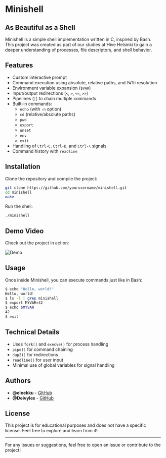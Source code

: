 # Minishell

## As Beautiful as a Shell

Minishell is a simple shell implementation written in C, inspired by Bash. This project was created as part of our studies at Hive Helsinki to gain a deeper understanding of processes, file descriptors, and shell behavior.

## Features

- Custom interactive prompt
- Command execution using absolute, relative paths, and `PATH` resolution
- Environment variable expansion (`$VAR`)
- Input/output redirections (`<`, `>`, `<<`, `>>`)
- Pipelines (`|`) to chain multiple commands
- Built-in commands:
  - `echo` (with `-n` option)
  - `cd` (relative/absolute paths)
  - `pwd`
  - `export`
  - `unset`
  - `env`
  - `exit`
- Handling of `Ctrl-C`, `Ctrl-D`, and `Ctrl-\` signals
- Command history with `readline`

## Installation

Clone the repository and compile the project:

```sh
git clone https://github.com/yourusername/minishell.git
cd minishell
make
```

Run the shell:

```sh
./minishell
```

## Demo Video

Check out the project in action:

![Demo](assets/minishell.gif)



## Usage

Once inside Minishell, you can execute commands just like in Bash:

```sh
$ echo "Hello, world!"
Hello, world!
$ ls -l | grep minishell
$ export MYVAR=42
$ echo $MYVAR
42
$ exit
```

## Technical Details

- Uses `fork()` and `execve()` for process handling
- `pipe()` for command chaining
- `dup2()` for redirections
- `readline()` for user input
- Minimal use of global variables for signal handling

## Authors

- **@eleekku** - [GitHub](https://github.com/eleekku)
- **@Deivylex** - [GitHub](https://github.com/Deivylex)

## License

This project is for educational purposes and does not have a specific license. Feel free to explore and learn from it!

---

For any issues or suggestions, feel free to open an issue or contribute to the project!
